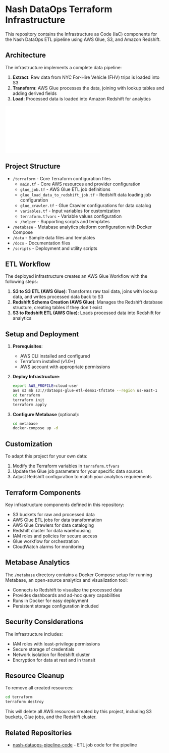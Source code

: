 # Nash DataOps Terraform Infrastructure

This repository contains the Infrastructure as Code (IaC) components for the Nash DataOps ETL pipeline using AWS Glue, S3, and Amazon Redshift.

## Architecture

The infrastructure implements a complete data pipeline:

1. **Extract**: Raw data from NYC For-Hire Vehicle (FHV) trips is loaded into S3
2. **Transform**: AWS Glue processes the data, joining with lookup tables and adding derived fields
3. **Load**: Processed data is loaded into Amazon Redshift for analytics

![Architecture Diagram](docs/architecture.md)

## Project Structure

- `/terraform` - Core Terraform configuration files
  - `main.tf` - Core AWS resources and provider configuration
  - `glue_job.tf` - AWS Glue ETL job definitions
  - `glue_load_data_to_redshift_job.tf` - Redshift data loading job configuration
  - `glue_crawler.tf` - Glue Crawler configurations for data catalog
  - `variables.tf` - Input variables for customization
  - `terraform.tfvars` - Variable values configuration
  - `/helper` - Supporting scripts and templates
- `/metabase` - Metabase analytics platform configuration with Docker Compose
- `/data` - Sample data files and templates
- `/docs` - Documentation files
- `/scripts` - Deployment and utility scripts

## ETL Workflow

The deployed infrastructure creates an AWS Glue Workflow with the following steps:

1. **S3 to S3 ETL (AWS Glue)**: Transforms raw taxi data, joins with lookup data, and writes processed data back to S3
2. **Redshift Schema Creation (AWS Glue)**: Manages the Redshift database structure, creating tables if they don't exist
3. **S3 to Redshift ETL (AWS Glue)**: Loads processed data into Redshift for analytics

## Setup and Deployment

1. **Prerequisites**:
   - AWS CLI installed and configured
   - Terraform installed (v1.0+)
   - AWS account with appropriate permissions

2. **Deploy Infrastructure**:
   ```bash
   export AWS_PROFILE=cloud-user
   aws s3 mb s3://dataops-glue-etl-demo1-tfstate --region us-east-1
   cd terraform
   terraform init
   terraform apply
   ```

3. **Configure Metabase** (optional):
   ```bash
   cd metabase
   docker-compose up -d
   ```

## Customization

To adapt this project for your own data:
1. Modify the Terraform variables in `terraform.tfvars`
2. Update the Glue job parameters for your specific data sources
3. Adjust Redshift configuration to match your analytics requirements

## Terraform Components

Key infrastructure components defined in this repository:

- S3 buckets for raw and processed data
- AWS Glue ETL jobs for data transformation
- AWS Glue Crawlers for data cataloging
- Redshift cluster for data warehousing
- IAM roles and policies for secure access
- Glue workflow for orchestration
- CloudWatch alarms for monitoring

## Metabase Analytics

The `/metabase` directory contains a Docker Compose setup for running Metabase, an open-source analytics and visualization tool:

- Connects to Redshift to visualize the processed data
- Provides dashboards and ad-hoc query capabilities
- Runs in Docker for easy deployment
- Persistent storage configuration included

## Security Considerations

The infrastructure includes:
- IAM roles with least-privilege permissions
- Secure storage of credentials
- Network isolation for Redshift cluster
- Encryption for data at rest and in transit

## Resource Cleanup

To remove all created resources:

```bash
cd terraform
terraform destroy
```

This will delete all AWS resources created by this project, including S3 buckets, Glue jobs, and the Redshift cluster.

## Related Repositories

- [nash-dataops-pipeline-code](https://github.com/your-org/nash-dataops-pipeline-code) - ETL job code for the pipeline